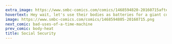 ```yaml
---
extra_image: https://www.smbc-comics.com/comics/1468594820-20160715after.png
hovertext: Hey wait, let's use their bodies as batteries for a giant computer. Ha! Just kidding, that's literally the worst way to do that.
image: https://www.smbc-comics.com/comics/1468594805-20160715.png
next_comic: bad-uses-of-a-time-machine
prev_comic: body-heat
title: Social Security
---
```


